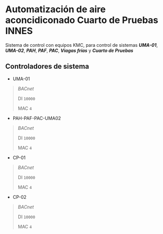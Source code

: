 # Automatización de aire aconcidiconado Cuarto de Pruebas INNES

Sistema de control con equipos KMC, para control de sistemas ***UMA-01***, ***UMA-02***, ***PAH***, ***PAF***, ***PAC***, ***Viagas frías*** y ***Cuarto de Pruebas***

## Controladores de sistema

- UMA-01 

> *BACnet*
>
> DI `10000` 
>
> MAC `4` 

- PAH-PAF-PAC-UMA02 

> *BACnet*
>
> DI `10000` 
>
> MAC `4` 

- CP-01 

> *BACnet*
>
> DI `10000` 
>
> MAC `4` 

- CP-02 

> *BACnet*
>
> DI `10000` 
>
> MAC `4` 